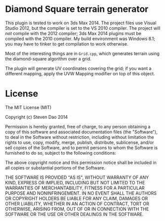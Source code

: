 Diamond Square terrain generator
================================
This plugin is tested to work on 3ds Max 2014.
The project files use Visual Studio 2012, but the compiler is set to the VS
2010 compiler. The project will *not* compile with the 2012 compiler; 3ds Max
2014 plugins must be compiled with the 2010 compiler. My build environment was
Windows 8.1; you may have to tinker to get compilation to work otherwise.

Most of the interesting things are in `Grid.cpp`, which generates terrain
using the diamond-square algorithm over a grid.

The plugin will generate UV coordinates covering the grid; if you want a
different mapping, apply the UVW Mapping modifier on top of this object.

License
=======
The MIT License (MIT)

Copyright (c) Steven Dao 2014

Permission is hereby granted, free of charge, to any person obtaining a copy
of this software and associated documentation files (the "Software"), to deal
in the Software without restriction, including without limitation the rights
to use, copy, modify, merge, publish, distribute, sublicense, and/or sell
copies of the Software, and to permit persons to whom the Software is
furnished to do so, subject to the following conditions:

The above copyright notice and this permission notice shall be included in all
copies or substantial portions of the Software.

THE SOFTWARE IS PROVIDED "AS IS", WITHOUT WARRANTY OF ANY KIND, EXPRESS OR
IMPLIED, INCLUDING BUT NOT LIMITED TO THE WARRANTIES OF MERCHANTABILITY,
FITNESS FOR A PARTICULAR PURPOSE AND NONINFRINGEMENT. IN NO EVENT SHALL THE
AUTHORS OR COPYRIGHT HOLDERS BE LIABLE FOR ANY CLAIM, DAMAGES OR OTHER
LIABILITY, WHETHER IN AN ACTION OF CONTRACT, TORT OR OTHERWISE, ARISING FROM,
OUT OF OR IN CONNECTION WITH THE SOFTWARE OR THE USE OR OTHER DEALINGS IN THE
SOFTWARE.
